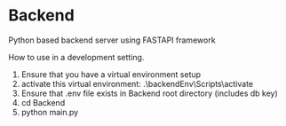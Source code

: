 # Backend

Python based backend server using FASTAPI framework

How to use in a development setting.

1. Ensure that you have a virtual environment setup
2. activate this virtual environment: .\backendEnv\Scripts\activate
3. Ensure that .env file exists in Backend root directory (includes db key)
4. cd Backend
5. python main.py
